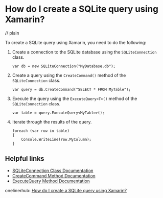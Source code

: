 # How do I create a SQLite query using Xamarin?
// plain

To create a SQLite query using Xamarin, you need to do the following:
1. Create a connection to the SQLite database using the `SQLiteConnection` class.
   ```
   var db = new SQLiteConnection("MyDatabase.db");
   ```
2. Create a query using the `CreateCommand()` method of the `SQLiteConnection` class.
   ```
   var query = db.CreateCommand("SELECT * FROM MyTable");
   ```
3. Execute the query using the `ExecuteQuery<T>()` method of the `SQLiteConnection` class.
   ```
   var table = query.ExecuteQuery<MyTable>();
   ```
4. Iterate through the results of the query.
   ```
   foreach (var row in table)
   {
       Console.WriteLine(row.MyColumn);
   }
   ```

## Helpful links
- [SQLiteConnection Class Documentation](https://docs.microsoft.com/en-us/dotnet/api/system.data.sqlite.sqliteconnection?view=netframework-4.8)
- [CreateCommand Method Documentation](https://docs.microsoft.com/en-us/dotnet/api/system.data.sqlite.sqliteconnection.createcommand?view=netframework-4.8)
- [ExecuteQuery Method Documentation](https://docs.microsoft.com/en-us/dotnet/api/system.data.sqlite.sqliteconnection.executequery?view=netframework-4.8)

onelinerhub: [How do I create a SQLite query using Xamarin?](https://onelinerhub.com/sqlite/how-do-i-create-a-sqlite-query-using-xamarin)